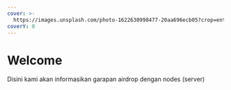 ```yaml
---
cover: >-
  https://images.unsplash.com/photo-1622630998477-20aa696ecb05?crop=entropy&cs=tinysrgb&fm=jpg&ixid=MnwxOTcwMjR8MHwxfHNlYXJjaHw5fHxjcnlwdG98ZW58MHx8fHwxNjY2NDE0MTEw&ixlib=rb-4.0.3&q=80
coverY: 0
---
```


# Welcome

Disini kami akan informasikan garapan airdrop dengan nodes (server)
